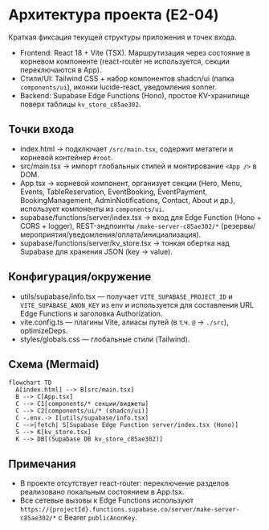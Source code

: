 # Архитектура проекта (E2-04)

Краткая фиксация текущей структуры приложения и точек входа.

- Frontend: React 18 + Vite (TSX). Маршрутизация через состояние в корневом компоненте (react-router не используется, секции переключаются в App).
- Стили/UI: Tailwind CSS + набор компонентов shadcn/ui (папка `components/ui`), иконки lucide-react, уведомления sonner.
- Backend: Supabase Edge Functions (Hono), простое KV-хранилище поверх таблицы `kv_store_c85ae302`.

## Точки входа
- index.html → подключает `/src/main.tsx`, содержит метатеги и корневой контейнер `#root`.
- src/main.tsx → импорт глобальных стилей и монтирование `<App />` в DOM.
- App.tsx → корневой компонент, организует секции (Hero, Menu, Events, TableReservation, EventBooking, EventPayment, BookingManagement, AdminNotifications, Contact, About и др.), использует компоненты из `components/ui`.
- supabase/functions/server/index.tsx → вход для Edge Function (Hono + CORS + logger), REST-эндпоинты `/make-server-c85ae302/*` (резервы/мероприятия/уведомления/оплата/инициализация).
- supabase/functions/server/kv_store.tsx → тонкая обертка над Supabase для хранения JSON (key → value).

## Конфигурация/окружение
- utils/supabase/info.tsx — получает `VITE_SUPABASE_PROJECT_ID` и `VITE_SUPABASE_ANON_KEY` из env и используется для составления URL Edge Functions и заголовка Authorization.
- vite.config.ts — плагины Vite, алиасы путей (в т.ч. `@` → `./src`), optimizeDeps.
- styles/globals.css — глобальные стили (Tailwind).

## Схема (Mermaid)
```mermaid
flowchart TD
  A[index.html] --> B[src/main.tsx]
  B --> C[App.tsx]
  C --> C1[components/* секции/виджеты]
  C --> C2[components/ui/* (shadcn/ui)]
  C -.env.-> I[utils/supabase/info.tsx]
  C -->|fetch| S[Supabase Edge Function server/index.tsx (Hono)]
  S --> K[kv_store.tsx]
  K --> DB[(Supabase DB kv_store_c85ae302)]
```

## Примечания
- В проекте отсутствует react-router: переключение разделов реализовано локальным состоянием в App.tsx.
- Все сетевые вызовы к Edge Functions используют `https://{projectId}.functions.supabase.co/server/make-server-c85ae302/*` с Bearer `publicAnonKey`.